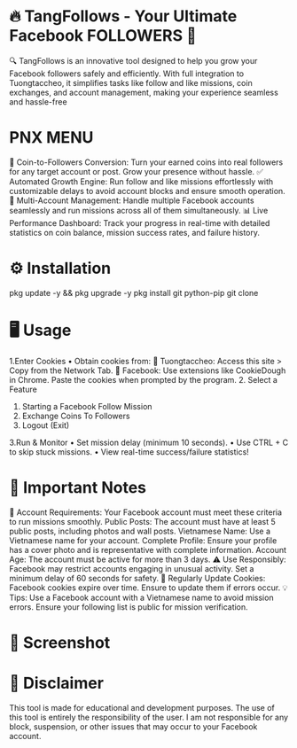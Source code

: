 # 🔥 TangFollows - Your Ultimate Facebook FOLLOWERS 🚀
🔍 TangFollows is an innovative tool designed to help you grow your Facebook followers safely and efficiently. With full integration to Tuongtaccheo, it simplifies tasks like follow and like missions, coin exchanges, and account management, making your experience seamless and hassle-free
# PNX MENU
💎 Coin-to-Followers Conversion: Turn your earned coins into real followers for any target account or post. Grow your presence without hassle.
✅ Automated Growth Engine: Run follow and like missions effortlessly with customizable delays to avoid account blocks and ensure smooth operation.
🔄 Multi-Account Management: Handle multiple Facebook accounts seamlessly and run missions across all of them simultaneously.
📊 Live Performance Dashboard: Track your progress in real-time with detailed statistics on coin balance, mission success rates, and failure history.
# ⚙️ Installation
pkg update -y && pkg upgrade -y
pkg install git python-pip
git clone 
# 🖥️ Usage
1.Enter Cookies
• Obtain cookies from:
🍪 Tuongtaccheo: Access this site > Copy from the Network Tab.
📘 Facebook: Use extensions like CookieDough in Chrome.
Paste the cookies when prompted by the program.
2. Select a Feature

1. Starting a Facebook Follow Mission
2. Exchange Coins To Followers
3. Logout (Exit)

3.Run & Monitor
• Set mission delay (minimum 10 seconds).
• Use CTRL + C to skip stuck missions.
• View real-time success/failure statistics!

# 📝 Important Notes
🛑 Account Requirements: Your Facebook account must meet these criteria to run missions smoothly.
Public Posts: The account must have at least 5 public posts, including photos and wall posts.
Vietnamese Name: Use a Vietnamese name for your account.
Complete Profile: Ensure your profile has a cover photo and is representative with complete information.
Account Age: The account must be active for more than 3 days.
⚠️ Use Responsibly: Facebook may restrict accounts engaging in unusual activity. Set a minimum delay of 60 seconds for safety.
🔄 Regularly Update Cookies: Facebook cookies expire over time. Ensure to update them if errors occur.
💡 Tips:
Use a Facebook account with a Vietnamese name to avoid mission errors.
Ensure your following list is public for mission verification.
# 📸 Screenshot

# 🚨 Disclaimer
This tool is made for educational and development purposes. The use of this tool is entirely the responsibility of the user. I am not responsible for any block, suspension, or other issues that may occur to your Facebook account.
